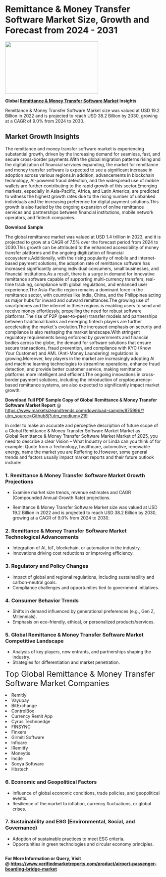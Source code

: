 <H1>Remittance & Money Transfer Software Market Size, Growth and Forecast from 2024 - 2031</H1><img class="aligncenter size-medium wp-image-584254" src="https://thirdeyenews.in/wp-content/uploads/2024/09/Global-Market-Research-300x168.jpeg" alt="" width="300" height="168" /><p><strong>Global&nbsp;<a href="https://www.marketsizeandtrends.com/download-sample/875996/?utm_source=Github8j?utm_medium=219">Remittance & Money Transfer Software Market</a> Insights</strong></p><p>Remittance & Money Transfer Software Market size was valued at USD 19.2 Billion in 2022 and is projected to reach USD 38.2 Billion by 2030, growing at a CAGR of 9.0% from 2024 to 2030.</p><p><h2>Market Growth Insights</h2> <p>The remittance and money transfer software market is experiencing substantial growth, driven by the increasing demand for seamless, fast, and secure cross-border payments.With the global migration patterns rising and the digitalization of financial services expanding, the market for remittance and money transfer software is expected to see a significant increase in adoption across various regions.In addition, advancements in blockchain technology, AI-powered fraud detection, and the widespread use of mobile wallets are further contributing to the rapid growth of this sector.Emerging markets, especially in Asia-Pacific, Africa, and Latin America, are predicted to witness the highest growth rates due to the rising number of unbanked individuals and the increasing preference for digital payment solutions.This growth is also fueled by the ongoing expansion of online remittance services and partnerships between financial institutions, mobile network operators, and fintech companies.</p> <p><strong>Download Sample</strong></p> <p>The global remittance market was valued at USD 1.4 trillion in 2023, and it is projected to grow at a CAGR of 7.5% over the forecast period from 2024 to 2030.This growth can be attributed to the enhanced accessibility of money transfer platforms and the ongoing digitization of financial ecosystems.Additionally, with the rising popularity of mobile and internet-based payment solutions, the adoption rate of remittance software has increased significantly among individual consumers, small businesses, and financial institutions.As a result, there is a surge in demand for innovative remittance software capable of supporting multi-currency transfers, real-time tracking, compliance with global regulations, and enhanced user experience.The Asia-Pacific region remains a dominant force in the remittance sector, with countries like India, China, and the Philippines acting as major hubs for inward and outward remittances.The growing use of smartphones and the internet in these regions is enabling users to send and receive money effortlessly, propelling the need for robust software platforms.The rise of P2P (peer-to-peer) transfer models and partnerships between traditional banks and emerging fintech players are further accelerating the market's evolution.The increased emphasis on security and compliance is also reshaping the market landscape.With stringent regulatory requirements being enforced by governments and financial bodies across the globe, the demand for software solutions that ensure secure transactions, fraud prevention, and compliance with KYC (Know Your Customer) and AML (Anti-Money Laundering) regulations is growing.Moreover, key players in the market are increasingly adopting AI and machine learning technologies to streamline operations, enhance fraud detection, and provide better customer service, making remittance platforms more intelligent and efficient.The ongoing innovations in cross-border payment solutions, including the introduction of cryptocurrency-based remittance systems, are also expected to significantly impact market growth.<p><span class=""><strong>Download Full PDF Sample Copy of Global Remittance & Money Transfer Software Market Report</strong> @ <a href="https://www.marketsizeandtrends.com/download-sample/875996/?utm_source=Github8j?utm_medium=219" target="_blank">https://www.marketsizeandtrends.com/download-sample/875996/?utm_source=Github8j?utm_medium=219</a></span></p><p>In order to make an accurate and perceptive description of future scope of a Global&nbsp;Remittance & Money Transfer Software Market Market as Global&nbsp;Remittance & Money Transfer Software Market Market of 2025, you need to describe a clear Vision &ndash; What Industry or Linda can you think of for example: Quote from a Technology, healthcare, automotive, renewable energy, name the market you are Reffering to.However, some general trends and factors usually impact market reports and their future outlook include:</p><h3>1.&nbsp;<strong>Remittance & Money Transfer Software Market Growth Projections</strong></h3><ul><li>Examine market size trends, revenue estimates and CAGR (Compounded Annual Growth Rate) projections.</li><li><p>Remittance & Money Transfer Software Market size was valued at USD 19.2 Billion in 2022 and is projected to reach USD 38.2 Billion by 2030, growing at a CAGR of 9.0% from 2024 to 2030.</p></li></ul><h3>2.&nbsp;<strong>Remittance & Money Transfer Software Market Technological Advancements</strong></h3><ul><li>Integration of AI, IoT, blockchain, or automation in the industry.</li><li>Innovations driving cost reductions or improving efficiency.</li></ul><h3>3.&nbsp;<strong>Regulatory and Policy Changes</strong></h3><ul><li>Impact of global and regional regulations, including sustainability and carbon-neutral goals.</li><li>Compliance challenges and opportunities tied to government initiatives.</li></ul><h3>4.&nbsp;<strong>Consumer Behavior Trends</strong></h3><ul><li>Shifts in demand influenced by generational preferences (e.g., Gen Z, Millennials).</li><li>Emphasis on eco-friendly, ethical, or personalized products/services.</li></ul><h3>5.&nbsp;<strong>Global Remittance & Money Transfer Software Market Competitive Landscape</strong></h3><ul><li>Analysis of key players, new entrants, and partnerships shaping the industry.</li><li>Strategies for differentiation and market penetration.</li></ul><p data-pm-slice="1 1 []"><span style="color: inherit; font-family: inherit; font-size: 25px;">Top Global Remittance & Money Transfer Software Market Companies</span></p><div class="" data-test-id=""><p><li>Remitly</li><li> Vayupay</li><li> BitExchange</li><li> ControlBox</li><li> Currency Remit App</li><li> Cyrus Technoedge</li><li> FINSYNC</li><li> Finxera</li><li> Girmiti Software</li><li> Inficare</li><li> IRemitfy</li><li> Moneytis</li><li>  Incde</li><li> Sooya Software</li><li> Hbstech</li></p></div><h3>6.&nbsp;<strong>Economic and Geopolitical Factors</strong></h3><ul><li>Influence of global economic conditions, trade policies, and geopolitical events.</li><li>Resilience of the market to inflation, currency fluctuations, or global crises.</li></ul><h3>7.&nbsp;<strong>Sustainability and ESG (Environmental, Social, and Governance)</strong></h3><ul><li>Adoption of sustainable practices to meet ESG criteria.</li><li>Opportunities in green technologies and circular economy principles.</li></ul><h2><strong style="font-size: 14px;">For More Information or Query, Visit @&nbsp;</strong><a style="background-color: #ffffff; font-size: 14px;" href="https://www.marketsizeandtrends.com/report/remittance-and-money-transfer-software-market/" target="_blank">https://www.verifiedmarketreports.com/product/airport-passenger-boarding-bridge-market</a></h2>